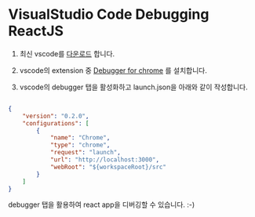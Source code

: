# VisualStudio Code Debugging ReactJS

1. 최신 vscode를 [다운로드](https://code.visualstudio.com/download) 합니다.
1. vscode의 extension 중 [Debugger for chrome](https://marketplace.visualstudio.com/items?itemName=msjsdiag.debugger-for-chrome) 를 설치합니다.

1. vscode의 debugger 탭을 활성화하고 launch.json을 아래와 같이 작성합니다.

```json

{
    "version": "0.2.0",
    "configurations": [
        {
            "name": "Chrome",
            "type": "chrome",
            "request": "launch",
            "url": "http://localhost:3000",
            "webRoot": "${workspaceRoot}/src"
        }
    ]
}

```
debugger 탭을 활용하여 react app을 디버깅할 수 있습니다. :-)
